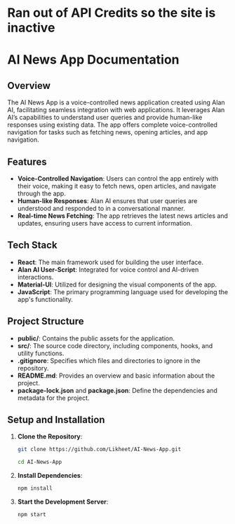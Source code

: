 # Ran out of API Credits so the site is inactive

# AI News App Documentation

## Overview

The AI News App is a voice-controlled news application created using Alan AI, facilitating seamless integration with web applications. It leverages Alan AI’s capabilities to understand user queries and provide human-like responses using existing data. The app offers complete voice-controlled navigation for tasks such as fetching news, opening articles, and app navigation.

## Features

- **Voice-Controlled Navigation**: Users can control the app entirely with their voice, making it easy to fetch news, open articles, and navigate through the app.
- **Human-like Responses**: Alan AI ensures that user queries are understood and responded to in a conversational manner.
- **Real-time News Fetching**: The app retrieves the latest news articles and updates, ensuring users have access to current information.

## Tech Stack

- **React**: The main framework used for building the user interface.
- **Alan AI User-Script**: Integrated for voice control and AI-driven interactions.
- **Material-UI**: Utilized for designing the visual components of the app.
- **JavaScript**: The primary programming language used for developing the app's functionality.

## Project Structure

- **public/**: Contains the public assets for the application.
- **src/**: The source code directory, including components, hooks, and utility functions.
- **.gitignore**: Specifies which files and directories to ignore in the repository.
- **README.md**: Provides an overview and basic information about the project.
- **package-lock.json** and **package.json**: Define the dependencies and metadata for the project.

## Setup and Installation

1. **Clone the Repository**:
   ```bash
   git clone https://github.com/Likheet/AI-News-App.git
   ```
   ```bash
   cd AI-News-App
2. **Install Dependencies**:
   ```bash
   npm install
3. **Start the Development Server**:
   ```bash
   npm start
